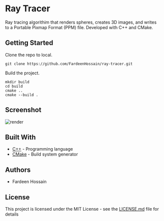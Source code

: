 # Ray Tracer

Ray tracing algorithim that renders spheres, creates 3D images, and writes to a Portable Pixmap Format (PPM) file. Developed with C++ and CMake.

## Getting Started

Clone the repo to local.

```
git clone https://github.com/FardeenHossain/ray-tracer.git
```

Build the project.

```
mkdir build
cd build
cmake ..
cmake --build .
```

## Screenshot

![render](https://user-images.githubusercontent.com/96121562/183287774-b22de9d7-9f91-4fb7-afbb-7bb43d9cc2bc.jpg)

## Built With

- [C++](https://isocpp.org) - Programming language
- [CMake](https://cmake.org) - Build system generator

## Authors

- Fardeen Hossain

## License

This project is licensed under the MIT License - see the [LICENSE.md](LICENSE.md) file for details
